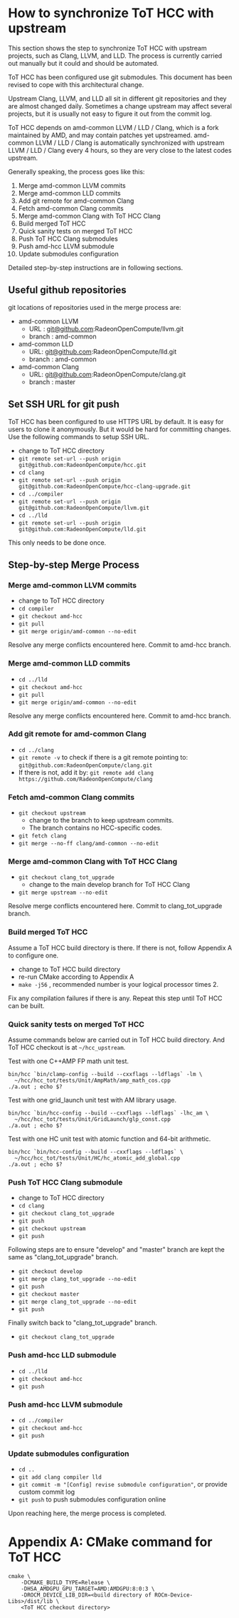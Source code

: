 How to synchronize ToT HCC with upstream
========================================
This section shows the step to synchronize ToT HCC with upstream projects, such
as Clang, LLVM, and LLD. The process is currently carried out manually but it
could and should be automated.

ToT HCC has been configured use git submodules. This document has been revised
to cope with this architectural change.

Upstream Clang, LLVM, and LLD all sit in different git repositories and they
are almost changed daily. Sometimes a change upstream may affect several
projects, but it is usually not easy to figure it out from the commit log.

ToT HCC depends on amd-common LLVM / LLD / Clang, which is a fork maintained by AMD,
and may contain patches yet upstreamed. amd-common LLVM / LLD / Clang is automatically
synchronized with upstream LLVM / LLD / Clang every 4 hours, so they are very close to
the latest codes upstream.

Generally speaking, the process goes like this:

 1. Merge amd-common LLVM commits
 2. Merge amd-common LLD commits
 3. Add git remote for amd-common Clang
 4. Fetch amd-common Clang commits
 5. Merge amd-common Clang with ToT HCC Clang
 6. Build merged ToT HCC
 7. Quick sanity tests on merged ToT HCC
 8. Push ToT HCC Clang submodules
 9. Push amd-hcc LLVM submodule
10. Update submodules configuration

Detailed step-by-step instructions are in following sections.

Useful github repositories
------------------------------------
git locations of repositories used in the merge process are:
- amd-common LLVM
  - URL : git@github.com:RadeonOpenCompute/llvm.git
  - branch : amd-common
- amd-common LLD
  - URL: git@github.com:RadeonOpenCompute/lld.git
  - branch : amd-common
- amd-common Clang
  - URL: git@github.com:RadeonOpenCompute/clang.git
  - branch : master

Set SSH URL for git push
------------------------------------
ToT HCC has been configured to use HTTPS URL by default. It is easy for users
to clone it anonymously. But it would be hard for committing changes. Use the
following commands to setup SSH URL.

- change to ToT HCC directory
- `git remote set-url --push origin git@github.com:RadeonOpenCompute/hcc.git`
- `cd clang`
- `git remote set-url --push origin git@github.com:RadeonOpenCompute/hcc-clang-upgrade.git`
- `cd ../compiler`
- `git remote set-url --push origin git@github.com:RadeonOpenCompute/llvm.git`
- `cd ../lld`
- `git remote set-url --push origin git@github.com:RadeonOpenCompute/lld.git`

This only needs to be done once.

Step-by-step Merge Process
------------------------------------
### Merge amd-common LLVM commits

- change to ToT HCC directory
- `cd compiler`
- `git checkout amd-hcc`
- `git pull`
- `git merge origin/amd-common --no-edit`

Resolve any merge conflicts encountered here. Commit to amd-hcc branch.

### Merge amd-common LLD commits

- `cd ../lld`
- `git checkout amd-hcc`
- `git pull`
- `git merge origin/amd-common --no-edit`

Resolve any merge conflicts encountered here. Commit to amd-hcc branch.

### Add git remote for amd-common Clang

- `cd ../clang`
- `git remote -v` to check if there is a git remote pointing to:
  `git@github.com:RadeonOpenCompute/clang.git`
- If there is not, add it by:
  `git remote add clang https://github.com/RadeonOpenCompute/clang`

### Fetch amd-common Clang commits

- `git checkout upstream`
  - change to the branch to keep upstream commits.
  - The branch contains no HCC-specific codes.
- `git fetch clang`
- `git merge --no-ff clang/amd-common --no-edit`

### Merge amd-common Clang with ToT HCC Clang

- `git checkout clang_tot_upgrade`
  - change to the main develop branch for ToT HCC Clang
- `git merge upstream --no-edit`

Resolve merge conflicts encountered here. Commit to clang_tot_upgrade branch.

### Build merged ToT HCC
Assume a ToT HCC build directory is there. If there is not, follow Appendix A
to configure one.

- change to ToT HCC build directory
- re-run CMake according to Appendix A
- `make -j56` , recommended number is your logical processor times 2.

Fix any compilation failures if there is any. Repeat this step until ToT HCC
can be built.

### Quick sanity tests on merged ToT HCC
Assume commands below are carried out in ToT HCC build directory. And ToT HCC
checkout is at `~/hcc_upstream`.

Test with one C++AMP FP math unit test.
```
bin/hcc `bin/clamp-config --build --cxxflags --ldflags` -lm \
  ~/hcc/hcc_tot/tests/Unit/AmpMath/amp_math_cos.cpp
./a.out ; echo $?
```

Test with one grid_launch unit test with AM library usage.
```
bin/hcc `bin/hcc-config --build --cxxflags --ldflags` -lhc_am \
  ~/hcc/hcc_tot/tests/Unit/GridLaunch/glp_const.cpp
./a.out ; echo $?
```

Test with one HC unit test with atomic function and 64-bit arithmetic.
```
bin/hcc `bin/hcc-config --build --cxxflags --ldflags` \
  ~/hcc/hcc_tot/tests/Unit/HC/hc_atomic_add_global.cpp
./a.out ; echo $?
```

### Push ToT HCC Clang submodule

- change to ToT HCC directory
- `cd clang`
- `git checkout clang_tot_upgrade`
- `git push`
- `git checkout upstream`
- `git push`

Following steps are to ensure "develop" and "master" branch are kept the same
as "clang_tot_upgrade" branch.
- `git checkout develop`
- `git merge clang_tot_upgrade --no-edit`
- `git push`
- `git checkout master`
- `git merge clang_tot_upgrade --no-edit`
- `git push`

Finally switch back to "clang_tot_upgrade" branch.
- `git checkout clang_tot_upgrade`

### Push amd-hcc LLD submodule

- `cd ../lld`
- `git checkout amd-hcc`
- `git push`

### Push amd-hcc LLVM submodule

- `cd ../compiler`
- `git checkout amd-hcc`
- `git push`

### Update submodules configuration

- `cd ..`
- `git add clang compiler lld`
- `git commit -m "[Config] revise submodule configuration"`, or provide custom
  commit log
- `git push` to push submodules configuration online

Upon reaching here, the merge process is completed.

Appendix A: CMake command for ToT HCC
=====================================

```
cmake \
    -DCMAKE_BUILD_TYPE=Release \
    -DHSA_AMDGPU_GPU_TARGET=AMD:AMDGPU:8:0:3 \
    -DROCM_DEVICE_LIB_DIR=<build directory of ROCm-Device-Libs>/dist/lib \
    <ToT HCC checkout directory>
```
